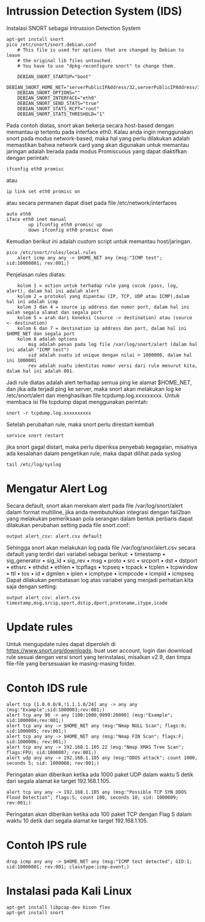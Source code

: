 # Intrussion Detection System (IDS)
Instalasi SNORT sebagai Intrussion Detection System
```
apt-get install snort
pico /etc/snort/snort.debian.conf
    # This file is used for options that are changed by Debian to leave
    # the original lib files untouched.
    # You have to use "dpkg-reconfigure snort" to change them.

    DEBIAN_SNORT_STARTUP="boot"
    DEBIAN_SNORT_HOME_NET="serverPublicIPAddress/32,serverPublicIPAddress/32"
    DEBIAN_SNORT_OPTIONS=""
    DEBIAN_SNORT_INTERFACE="eth0"
    DEBIAN_SNORT_SEND_STATS="true"
    DEBIAN_SNORT_STATS_RCPT="root"
    DEBIAN_SNORT_STATS_THRESHOLD="1"
```
Pada contoh diatas, snort akan bekerja secara host-based dengan memantau ip tertentu pada interface eth0. Kalau anda ingin menggunakan snort pada modus network-based, maka hal yang perlu dilakukan adalah memastikan bahwa network card yang akan digunakan untuk memantau jaringan adalah berada pada modus Promiscuous yang dapat diaktifkan dengan perintah:
```
ifconfig eth0 promisc
```
atau
```
ip link set eth0 promisc on
```
atau secara permanen dapat diset pada file /etc/network/interfaces
```
auto eth0
iface eth0 inet manual
        up ifconfig eth0 promisc up
        down ifconfig eth0 promisc down
```
Kemudian berikut ini adalah custom script untuk memantau host/jaringan.
```
pico /etc/snort/rules/local.rules
    alert icmp any any -> $HOME_NET any (msg:"ICMP test"; sid:10000001; rev:001;)
```
Penjelasan rules diatas:
```
    kolom 1 = action untuk terhadap rule yang cocok (pass, log, alert), dalam hal ini adalah alert
    kolom 2 = protokol yang dipantau (IP, TCP, UDP atau ICMP),dalam hal ini adalah icmp
    kolom 3 dan 4 = source ip address dan nomor port, dalam hal ini aalah segala alamat dan segala port
    kolom 5 = arah dari koneksi (source -> destination) atau (source <- destination)
    kolom 6 dan 7 = destination ip address dan port, dalam hal ini $HOME_NET dan segala port
    kolom 8 adalah options
        msg adalah pesan pada log file /var/log/snort/alert (dalam hal ini adalah "ICMP test")
        sid adalah suatu id unique dengan nilai > 1000000, dalam hal ini 1000001
        rev adalah suatu identitas nomor versi dari rule menurut kita, dalam hal ini adalah 001.
```
Jadi rule diatas adalah alert terhadap semua ping ke alamat $HOME_NET, dan jika ada terjadi ping ke server, maka snort akan melakukan log ke /etc/snort/alert dan menghasilkan file tcpdump.log.xxxxxxxxx. Untuk membaca isi file tcpdump dapat menggunakan perintah:
```
snort -r tcpdump.log.xxxxxxxxxx
```
Setelah perubahan rule, maka snort perlu direstart kembali
```
service snort restart
```
jika snort gagal distart, maka perlu diperiksa penyebab kegagalan, misalnya ada kesalahan dalam pengetikan rule, maka dapat dilihat pada syslog
```
tail /etc/log/syslog
```
# Mengatur Alert Log
Secara default, snort akan merekam alert pada file /var/log/snort/alert dalam format multiline, jika anda membutuhkan integrasi dengan fail2ban yang melakukan pemeriksaan pola serangan dalam bentuk perbaris dapat dilakukan perubahan setting pada file snort.conf:
```
output alert_csv: alert.csv default
```
Sehingga snort akan melakukan log pada file /var/log/snor/alert.csv secara default yang terdiri dari variabel sebagai berikut:
• timestamp
• sig_generator
• sig_id
• sig_rev
• msg
• proto
• src
• srcport
• dst
• dstport
• ethsrc
• ethdst
• ethlen
• tcpflags
• tcpseq
• tcpack
• tcplen
• tcpwindow
• ttl
• tos
• id
• dgmlen
• iplen
• icmptype
• icmpcode
• icmpid
• icmpseq
Dapat dilakukan pembatasan log atas variabel yang menjadi perhatian kita saja dengan setting:
```
output alert_csv: alert.csv timestamp,msg,srcip,sport,dstip,dport,protoname,itype,icode
```
# Update rules
Untuk mengupdate rules dapat diperoleh di https://www.snort.org/downloads, buat user account, login dan download rule sesuai dengan versi snort yang terinstalasi, misalkan v2.9, dan timpa file-file yang bersesuaian ke masing-masing folder.

# Contoh IDS rule
```
alert tcp [1.0.0.0/8,!1.1.1.0/24] any -> any any (msg:"Example";sid:1000003;rev:001;)
alert tcp any 90 -> any [100:1000,9999:20000] (msg:"Example"; sid:1000004;rev:001;)
alert tcp any any -> $HOME_NET any (msg:"Nmap NULL Scan"; flags:0; sid:1000005; rev:001;)
alert tcp any any -> $HOME_NET any (msg:"Nmap FIN Scan"; flags:F; sid:1000006; rev:001;)
alert tcp any any -> 192.168.1.105 22 (msg:"Nmap XMAS Tree Scan"; flags:FPU; sid:1000007; rev:001;)
alert udp any any -> 192.168.1.105 any (msg:"DDOS attack"; count 1000, seconds 5; sid: 1000008; rev:001;)
```
Peringatan akan diberikan ketika ada 1000 paket UDP dalam waktu 5 detik dari segala alamat ke target 192.168.1.105.
```
alert tcp any any -> 192.168.1.105 any (msg:"Possible TCP SYN DDOS Flood Detection"; flags:S; count 100, seconds 10; sid: 1000009; rev:001;) 
```
Peringatan akan diberikan ketika ada 100 paket TCP dengan Flag S dalam waktu 10 detik dari segala alamat ke target 192.168.1.105.

# Contoh IPS rule
```
drop icmp any any -> $HOME_NET any (msg:"ICMP test detected"; GID:1; sid:10000001; rev:001; classtype:icmp-event;)
```

# Instalasi pada Kali Linux
```
apt-get install libpcap-dev bison flex
apt-get install snort
```
